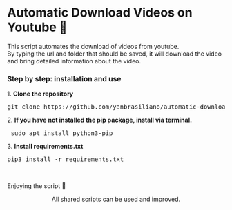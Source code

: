 # Automatic Download Videos on Youtube :game_die:
<div> <p>This script automates the download of videos from youtube.
  <br>By typing the url and folder that should be saved, it will download the video and bring detailed information about the video.</p>

<h3>Step by step: installation and use</h3>
<p>1. <strong>Clone the repository</strong><br>
 <pre>git clone https://github.com/yanbrasiliano/automatic-download-youtube.git </pre></p>
<p>2. <strong>If you have not installed the pip package, install via terminal.</strong><br>
<pre> sudo apt install python3-pip </pre></p>
<p>3. <strong>Install requirements.txt</strong> <br>
<pre>pip3 install -r requirements.txt</pre></p></p>
<br>
<p>Enjoying the script 🏁</p>

<div align="center">
<footer>All shared scripts can be used and improved.</footer>
</div>
</div>
